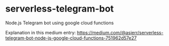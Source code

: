 # serverless-telegram-bot
Node.js Telegram bot using google cloud functions

Explanation in this medium entry:
https://medium.com/@asierr/serverless-telegram-bot-node-js-google-cloud-functions-751962d57e27
